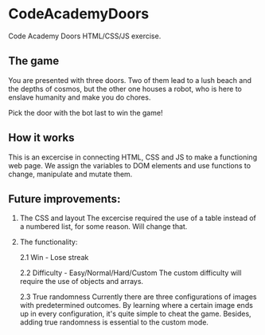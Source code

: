 # CodeAcademyDoors
Code Academy Doors HTML/CSS/JS exercise.

## The game
You are presented with three doors. Two of them lead to a lush beach and the depths of cosmos, but the other one houses a robot, who is here to enslave humanity and make you do chores.

Pick the door with the bot last to win the game!

## How it works
This is an excercise in connecting HTML, CSS and JS to make a functioning web page. We assign the variables to DOM elements and use functions to change, manipulate and mutate them.

## Future improvements:

1. The CSS and layout
    The excercise required the use of a table instead of a numbered list, for some reason. Will change that.
2. The functionality:

    2.1 Win - Lose streak

    2.2 Difficulty - Easy/Normal/Hard/Custom
        The custom difficulty will require the use of objects and arrays.
    
    2.3 True randomness
        Currently there are three configurations of images with predetermined outcomes. By learning where a certain image ends up in every configuration, it's quite simple to cheat the game. Besides, adding true randomness is essential to the custom mode.
